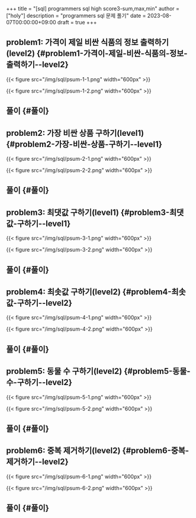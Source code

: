 +++
title = "[sql] programmers sql high score3-sum,max,min"
author = ["holy"]
description = "programmers sql 문제 풀기"
date = 2023-08-07T00:00:00+09:00
draft = true
+++

## problem1: 가격이 제일 비싼 식품의 정보 출력하기(level2) {#problem1-가격이-제일-비싼-식품의-정보-출력하기--level2}

{{< figure src="/img/sql/psum-1-1.png" width="600px" >}}

{{< figure src="/img/sql/psum-1-2.png" width="600px" >}}


## 풀이 {#풀이}


## problem2: 가장 비싼 상품 구하기(level1) {#problem2-가장-비싼-상품-구하기--level1}

{{< figure src="/img/sql/psum-2-1.png" width="600px" >}}

{{< figure src="/img/sql/psum-2-2.png" width="600px" >}}


## 풀이 {#풀이}


## problem3: 최댓값 구하기(level1) {#problem3-최댓값-구하기--level1}

{{< figure src="/img/sql/psum-3-1.png" width="600px" >}}

{{< figure src="/img/sql/psum-3-2.png" width="600px" >}}


## 풀이 {#풀이}


## problem4: 최솟값 구하기(level2) {#problem4-최솟값-구하기--level2}

{{< figure src="/img/sql/psum-4-1.png" width="600px" >}}

{{< figure src="/img/sql/psum-4-2.png" width="600px" >}}


## 풀이 {#풀이}


## problem5: 동물 수 구하기(level2) {#problem5-동물-수-구하기--level2}

{{< figure src="/img/sql/psum-5-1.png" width="600px" >}}

{{< figure src="/img/sql/psum-5-2.png" width="600px" >}}


## 풀이 {#풀이}


## problem6: 중복 제거하기(level2) {#problem6-중복-제거하기--level2}

{{< figure src="/img/sql/psum-6-1.png" width="600px" >}}

{{< figure src="/img/sql/psum-6-2.png" width="600px" >}}


## 풀이 {#풀이}
